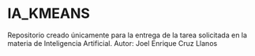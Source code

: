 # IA_KMEANS
Repositorio creado únicamente para la entrega de la tarea solicitada en la materia de Inteligencia Artificial.
Autor: Joel Enrique Cruz Llanos
